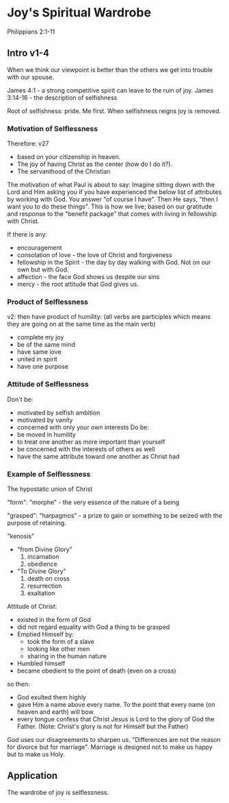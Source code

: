 # Joy's Spiritual Wardrobe 

Philippians 2:1-11

## Intro v1-4

When we think our viewpoint is better than the others we get into trouble with
our spouse.

James 4:1 - a strong competitive spirit can leave to the ruin of joy.
James 3:14-16 - the description of selfishness

Root of selfishness: pride. Me first. When selfishness reigns joy is removed.

### Motivation of Selflessness

Therefore: v27 
  * based on your citizenship in heaven. 
  * The joy of having Christ as the center (how do I do it?).
  * The servanthood of the Christian

The motivation of what Paul is about to say: Imagine sitting down with the Lord
and Him asking you if you have experienced the below list of attributes by
working with God. You answer "of course I have". Then He says, "then I want you
to do these things". This is how we live; based on our gratitude and response
to the "benefit package" that comes with living in fellowship with Christ.

If there is any:

  * encouragement
  * consolation of love - the love of Christ and forgiveness
  * fellowship in the Spirit - the day by day walking with God. Not on our own but with God.
  * affection - the face God shows us despite our sins
  * mercy - the root attitude that God gives us.

### Product of Selflessness

v2: then have product of humility: (all verbs are participles which means they are going on at the same
time as the main verb)
  * complete my joy 
  * be of the same mind
  * have same love
  * united in spirit
  * have one purpose

### Attitude of Selflessness

Don't be:
  * motivated by selfish ambition 
  * motivated by vanity
  * concerned with only your own interests
Do be:
  * be moved in humility
  * to treat one another as more important than yourself
  * be concerned with the interests of others as well
  * have the same attribute toward one another as Christ had

### Example of Selflessness

The hypostatic union of Christ 

"form": "morphe" - the very essence of the nature of a being

"grasped": "harpagmos" - a prize to gain or something to be seized with the
purpose of retaining.

"kenosis"
  * "from Divine Glory"
    1. incarnation
    1. obedience
  * "To Divine Glory"
    1. death on cross
    1. resurrection
    1. exaltation

Attitude of Christ:
  * existed in the form of God
  * did not regard equality with God a thing to be grasped
  * Emptied Himself by:
    * took the form of a slave
    * looking like other men
    * sharing in the human nature
  * Humbled himself
  * became obedient to the point of death (even on a cross) 

so then:
  * God exulted them highly
  * gave Him a name above every name. To the point that every name (on heaven
    and earth) will bow. 
  * every tongue confess that Christ Jesus is Lord to the glory of God the
    Father. (Note: Christ's glory is not for Himself but the Father)

God uses our disagreements to sharpen us. "Differences are not the reason for
divorce but for marriage". Marriage is designed not to make us happy but to make
us Holy.

## Application

The wardrobe of joy is selflessness.
